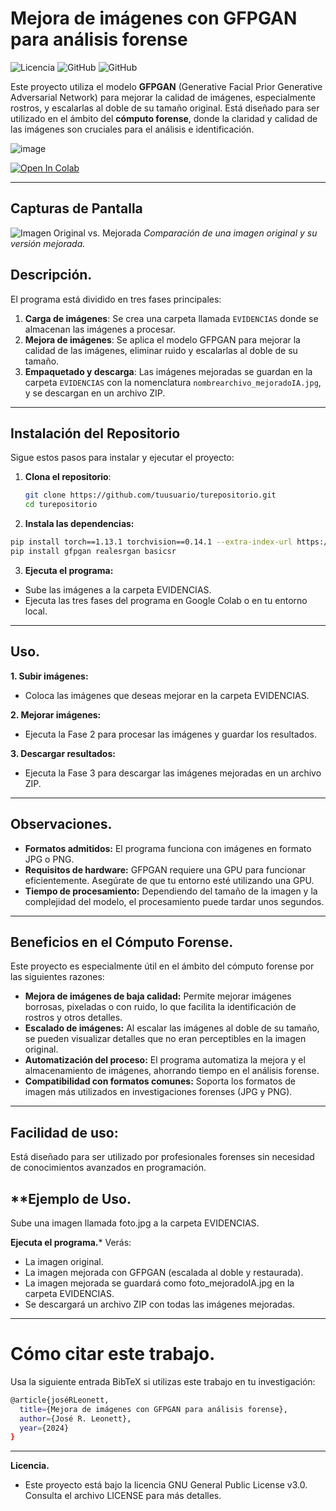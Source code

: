 # **Mejora de imágenes con GFPGAN para análisis forense**
![Licencia](https://img.shields.io/badge/Licencia-GNU%20GPL%20v3-blue)
![GitHub](https://img.shields.io/badge/Python-3.8%2B-green)
![GitHub](https://img.shields.io/badge/Estado-Activo-brightgreen)

Este proyecto utiliza el modelo **GFPGAN** (Generative Facial Prior Generative Adversarial Network) para mejorar la calidad de imágenes, especialmente rostros, y escalarlas al doble de su tamaño original. Está diseñado para ser utilizado en el ámbito del **cómputo forense**, donde la claridad y calidad de las imágenes son cruciales para el análisis e identificación.

![image](https://miro.medium.com/v2/resize:fit:1400/1*EvemeaXd0_SEHPmxGeDLsw.png)

[![Open In Colab](https://colab.research.google.com/assets/colab-badge.svg)](https://colab.research.google.com/github/jrleonett/SwinIR/blob/main/SwinIR.ipynb)

---
## **Capturas de Pantalla**
![Imagen Original vs. Mejorada](https://lh3.googleusercontent.com/d/1Wi1lOUsS513PfDp3ubNJuD8iVxx0G1b0)
*Comparación de una imagen original y su versión mejorada.*

## **Descripción.**

El programa está dividido en tres fases principales:

1. **Carga de imágenes**: Se crea una carpeta llamada `EVIDENCIAS` donde se almacenan las imágenes a procesar.
2. **Mejora de imágenes**: Se aplica el modelo GFPGAN para mejorar la calidad de las imágenes, eliminar ruido y escalarlas al doble de su tamaño.
3. **Empaquetado y descarga**: Las imágenes mejoradas se guardan en la carpeta `EVIDENCIAS` con la nomenclatura `nombrearchivo_mejoradoIA.jpg`, y se descargan en un archivo ZIP.

---

## **Instalación del Repositorio**

Sigue estos pasos para instalar y ejecutar el proyecto:

1. **Clona el repositorio**:
   ```bash
   git clone https://github.com/tuusuario/turepositorio.git
   cd turepositorio
   ```
   
2. **Instala las dependencias:**
```bash
pip install torch==1.13.1 torchvision==0.14.1 --extra-index-url https://download.pytorch.org/whl/cu117
pip install gfpgan realesrgan basicsr
```
3. **Ejecuta el programa:**
- Sube las imágenes a la carpeta EVIDENCIAS.
- Ejecuta las tres fases del programa en Google Colab o en tu entorno local.
---
## **Uso.**
**1. Subir imágenes:**
- Coloca las imágenes que deseas mejorar en la carpeta EVIDENCIAS.

**2. Mejorar imágenes:**
- Ejecuta la Fase 2 para procesar las imágenes y guardar los resultados.

**3. Descargar resultados:**
- Ejecuta la Fase 3 para descargar las imágenes mejoradas en un archivo ZIP.

---

## **Observaciones.**
- **Formatos admitidos:** El programa funciona con imágenes en formato JPG o PNG.
- **Requisitos de hardware:** GFPGAN requiere una GPU para funcionar eficientemente. Asegúrate de que tu entorno esté utilizando una GPU.
- **Tiempo de procesamiento:** Dependiendo del tamaño de la imagen y la complejidad del modelo, el procesamiento puede tardar unos segundos.

--- 

## **Beneficios en el Cómputo Forense.**
Este proyecto es especialmente útil en el ámbito del cómputo forense por las siguientes razones:

- **Mejora de imágenes de baja calidad:** Permite mejorar imágenes borrosas, pixeladas o con ruido, lo que facilita la identificación de rostros y otros detalles.
- **Escalado de imágenes:** Al escalar las imágenes al doble de su tamaño, se pueden visualizar detalles que no eran perceptibles en la imagen original.
- **Automatización del proceso:** El programa automatiza la mejora y el almacenamiento de imágenes, ahorrando tiempo en el análisis forense.
- **Compatibilidad con formatos comunes:** Soporta los formatos de imagen más utilizados en investigaciones forenses (JPG y PNG).

---

## **Facilidad de uso:**
Está diseñado para ser utilizado por profesionales forenses sin necesidad de conocimientos avanzados en programación.

## **Ejemplo de Uso.
Sube una imagen llamada foto.jpg a la carpeta EVIDENCIAS.

**Ejecuta el programa.***
Verás:
- La imagen original.
- La imagen mejorada con GFPGAN (escalada al doble y restaurada).
- La imagen mejorada se guardará como foto_mejoradoIA.jpg en la carpeta EVIDENCIAS.
- Se descargará un archivo ZIP con todas las imágenes mejoradas.

---
# Cómo citar este trabajo.
Usa la siguiente entrada BibTeX si utilizas este trabajo en tu investigación:
```bash
@article{joséRLeonett,
  title={Mejora de imágenes con GFPGAN para análisis forense},
  author={José R. Leonett},
  year={2024}
}
```
---

**Licencia.**
- Este proyecto está bajo la licencia GNU General Public License v3.0. Consulta el archivo LICENSE para más detalles.

